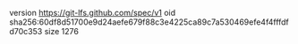version https://git-lfs.github.com/spec/v1
oid sha256:60df8d51700e9d24aefe679f88c3e4225ca89c7a530469efe4f4fffdfd70c353
size 1276
